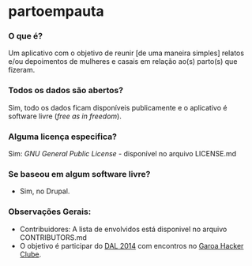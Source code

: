 partoempauta
============

### O que é?
Um aplicativo com o objetivo de reunir [de uma maneira simples] relatos e/ou depoimentos de mulheres e casais em relação ao(s) parto(s) que fizeram.

### Todos os dados são abertos?
Sim, todo os dados ficam disponíveis publicamente e o aplicativo é software livre (_free as in freedom_).

### Alguma licença especifica?
Sim: _GNU General Public License_ - disponível no arquivo LICENSE.md

### Se baseou em algum software livre?
* Sim, no Drupal.

### Observações Gerais:
* Contribuidores: A lista de envolvidos está disponivel no arquivo CONTRIBUTORS.md
* O objetivo é participar do [DAL 2014](http://2014.desarrollandoamerica.org/paises-miembros/brasil/) com encontros no [Garoa Hacker Clube](https://garoa.net.br).

